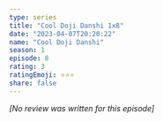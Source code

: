 ```yaml
---
type: series
title: "Cool Doji Danshi 1x8"
date: "2023-04-07T20:20:22"
name: "Cool Doji Danshi"
season: 1
episode: 8
rating: 3
ratingEmoji: ⭐️⭐️⭐️
share: false
---
```


_[No review was written for this episode]_
